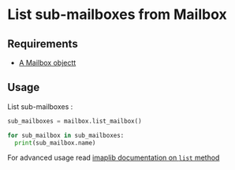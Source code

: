 # List sub-mailboxes from Mailbox

## Requirements

- [A Mailbox objectt](../imap/list_mailboxes.md)

## Usage

List sub-mailboxes :
```python
sub_mailboxes = mailbox.list_mailbox()

for sub_mailbox in sub_mailboxes:
  print(sub_mailbox.name)
```

For advanced usage read [imaplib documentation on `list` method](https://docs.python.org/3/library/imaplib.html#imaplib.IMAP4.list)
